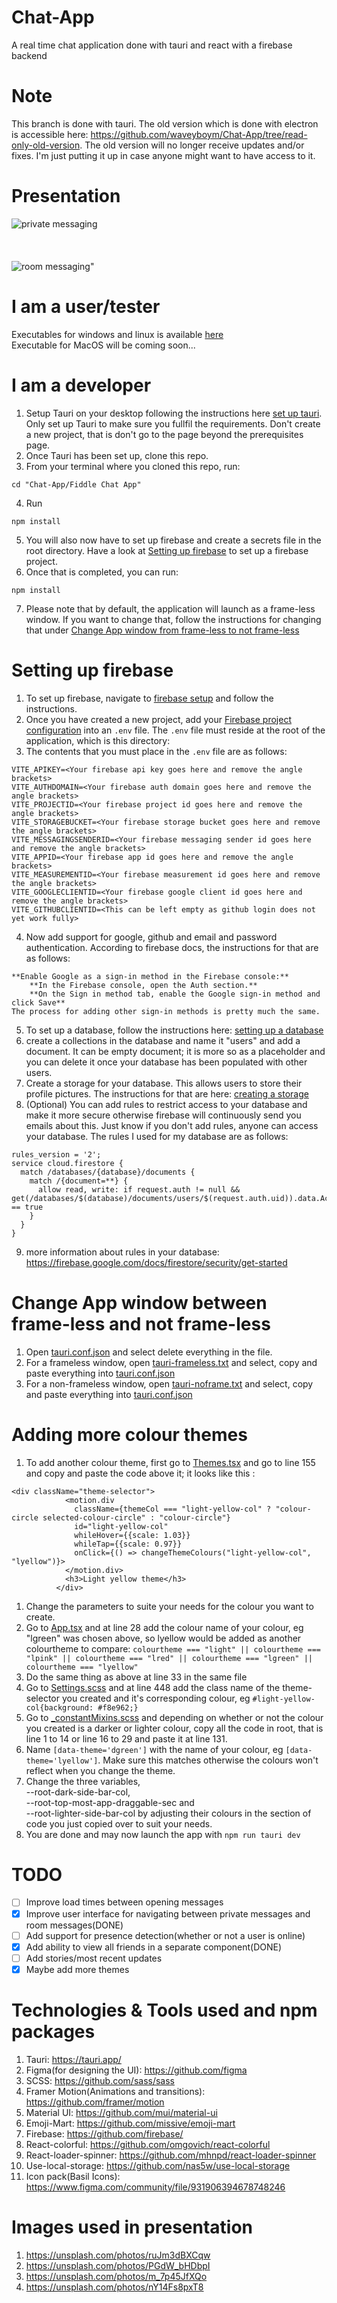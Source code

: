 # Chat-App
A real time chat application done with tauri and react with a firebase backend

# Note
This branch is done with tauri. The old version which is done with electron is accessible here: https://github.com/waveyboym/Chat-App/tree/read-only-old-version.
The old version will no longer receive updates and/or fixes. I'm just putting it up in case anyone might want to have access to it.

# Presentation
![private messaging](img/privchat.png "private messaging")
\
\
\
\
![room messaging"](img/roomchat.png "room messaging")

# I am a user/tester
Executables for windows and linux is available <a href="https://github.com/waveyboym/Chat-App/releases">here</a> \
Executable for MacOS will be coming soon...

# I am a developer
1. Setup Tauri on your desktop following the instructions here <a href="https://tauri.app/v1/guides/getting-started/prerequisites">set up tauri</a>. Only set up Tauri to make sure you fullfil the requirements. Don't create a new project, that is don't go to the page beyond the prerequisites page.
2. Once Tauri has been set up, clone this repo.
3. From your terminal where you cloned this repo, run: 
```
cd "Chat-App/Fiddle Chat App"
```
4. Run
```
npm install
```
5. You will also now have to set up firebase and create a secrets file in the root directory. Have a look at <a href="#setting-up-firebase">Setting up firebase</a> to set up a firebase project.
6. Once that is completed, you can run: 
```
npm install
```
7. Please note that by default, the application will launch as a frame-less window. If you want to change that, follow the instructions for changing that under <a href="#change-app-window-between-frame-less-and-not-frame-less">Change App window from frame-less to not frame-less</a>

# Setting up firebase
1. To set up firebase, navigate to <a href="https://firebase.google.com/docs/web/setup?authuser=0#add-sdk-and-initialize">firebase setup</a> and follow the instructions.
2. Once you have created a new project, add your <a href="https://firebase.google.com/docs/web/learn-more?authuser=0#config-object">Firebase project configuration</a> into an ```.env``` file. The ```.env``` file must reside at the root of the application, which is this directory:
3. The contents that you must place in the ```.env``` file are as follows:
```
VITE_APIKEY=<Your firebase api key goes here and remove the angle brackets>
VITE_AUTHDOMAIN=<Your firebase auth domain goes here and remove the angle brackets>
VITE_PROJECTID=<Your firebase project id goes here and remove the angle brackets>
VITE_STORAGEBUCKET=<Your firebase storage bucket goes here and remove the angle brackets>
VITE_MESSAGINGSENDERID=<Your firebase messaging sender id goes here and remove the angle brackets>
VITE_APPID=<Your firebase app id goes here and remove the angle brackets>
VITE_MEASUREMENTID=<Your firebase measurement id goes here and remove the angle brackets>
VITE_GOOGLECLIENTID=<Your firebase google client id goes here and remove the angle brackets>
VITE_GITHUBCLIENTID=<This can be left empty as github login does not yet work fully>
```
4. Now add support for google, github and email and password authentication. According to firebase docs, the instructions for that are as follows:
```
**Enable Google as a sign-in method in the Firebase console:**
    **In the Firebase console, open the Auth section.**
    **On the Sign in method tab, enable the Google sign-in method and click Save**
The process for adding other sign-in methods is pretty much the same.
```
       
5. To set up a database, follow the instructions here: <a href="https://firebase.google.com/docs/database/web/start?hl=en&authuser=0#create_a_database">setting up a database</a>
6. create a collections in the database and name it "users" and add a document. It can be empty document; it is more so as a placeholder and you can delete it once your database has been populated with other users.
7. Create a storage for your database. This allows users to store their profile pictures. The instructions for that are here: <a href="https://firebase.google.com/docs/storage/web/start?hl=en&authuser=0">creating a storage</a>
8. (Optional) You can add rules to restrict access to your database and make it more secure otherwise firebase will continuously send you emails about this. Just know if you don't add rules, anyone can access your database. The rules I used for my database are as follows:
```
rules_version = '2';
service cloud.firestore {
  match /databases/{database}/documents {
    match /{document=**} {
      allow read, write: if request.auth != null && get(/databases/$(database)/documents/users/$(request.auth.uid)).data.AccountActive == true
    }
  }
}
```
9. more information about rules in your database: https://firebase.google.com/docs/firestore/security/get-started

# Change App window between frame-less and not frame-less
1. Open <a href="https://github.com/waveyboym/Chat-App/blob/main/Fiddle%20Chat%20App/src-tauri/tauri.conf.json">tauri.conf.json</a> and select delete everything in the file.
2. For a frameless window, open <a href="https://github.com/waveyboym/Chat-App/blob/main/Fiddle%20Chat%20App/src-tauri/tauri-frameless.txt">tauri-frameless.txt</a> and select, copy and paste everything into <a href="https://github.com/waveyboym/Chat-App/blob/main/Fiddle%20Chat%20App/src-tauri/tauri.conf.json">tauri.conf.json</a>
3. For a non-frameless window, open <a href="https://github.com/waveyboym/Chat-App/blob/main/Fiddle%20Chat%20App/src-tauri/tauri-noframe.txt">tauri-noframe.txt</a> and select, copy and paste everything into <a href="https://github.com/waveyboym/Chat-App/blob/main/Fiddle%20Chat%20App/src-tauri/tauri.conf.json">tauri.conf.json</a>

# Adding more colour themes
1. To add another colour theme, first go to <a href="https://github.com/waveyboym/Chat-App/blob/main/Fiddle%20Chat%20App/src/components/sub_components/Themes.tsx">Themes.tsx</a> and go to line 155 and copy and paste the code above it; it looks like this :
```
<div className="theme-selector">
            <motion.div 
              className={themeCol === "light-yellow-col" ? "colour-circle selected-colour-circle" : "colour-circle"}
              id="light-yellow-col" 
              whileHover={{scale: 1.03}} 
              whileTap={{scale: 0.97}} 
              onClick={() => changeThemeColours("light-yellow-col", "lyellow")}>
            </motion.div>
            <h3>Light yellow theme</h3>
          </div>
```
1. Change the parameters to suite your needs for the colour you want to create.
2. Go to <a href="https://github.com/waveyboym/Chat-App/blob/main/Fiddle%20Chat%20App/src/App.tsx">App.tsx</a> and at line 28 add the colour name of your colour, eg "lgreen" was chosen above, so lyellow would be added as another colourtheme to compare: 
```colourtheme === "light" || colourtheme === "lpink" || colourtheme === "lred" || colourtheme === "lgreen" || colourtheme === "lyellow"```
1. Do the same thing as above at line 33 in the same file
2. Go to <a href="https://github.com/waveyboym/Chat-App/blob/main/Fiddle%20Chat%20App/src/styles/Settings.scss">Settings.scss</a> and at line 448 add the class name of the theme-selector you created and it's corresponding colour, eg ```#light-yellow-col{background: #f8e962;}```
3. Go to <a href="https://github.com/waveyboym/Chat-App/blob/main/Fiddle%20Chat%20App/src/styles/_constantMixins.scss">_constantMixins.scss</a> and depending on whether or not the colour you created is a darker or lighter colour, copy all the code in root, that is line 1 to 14 or line 16 to 29 and paste it at line 131.
4. Name ```[data-theme='dgreen']``` with the name of your colour, eg ```[data-theme='lyellow']```. Make sure this matches otherwise the colours won't reflect when you change the theme.
5. Change the three variables, \
    --root-dark-side-bar-col, \
    --root-top-most-app-draggable-sec and  \
    --root-lighter-side-bar-col by adjusting their colours in the section of code you just copied over to suit your needs.
6. You are done and may now launch the app with ```npm run tauri dev```

 # TODO
- [ ] Improve load times between opening messages
- [x] Improve user interface for navigating between private messages and room messages(DONE)
- [ ] Add support for presence detection(whether or not a user is online)
- [x] Add ability to view all friends in a separate component(DONE)
- [ ] Add stories/most recent updates
- [x] Maybe add more themes

# Technologies & Tools used and npm packages
1. Tauri: https://tauri.app/
2. Figma(for designing the UI): https://github.com/figma
3. SCSS: https://github.com/sass/sass
4. Framer Motion(Animations and transitions): https://github.com/framer/motion
5. Material UI: https://github.com/mui/material-ui
6. Emoji-Mart: https://github.com/missive/emoji-mart
7. Firebase: https://github.com/firebase/
8. React-colorful: https://github.com/omgovich/react-colorful
9. React-loader-spinner: https://github.com/mhnpd/react-loader-spinner
11. Use-local-storage: https://github.com/nas5w/use-local-storage
12. Icon pack(Basil Icons): https://www.figma.com/community/file/931906394678748246

# Images used in presentation
1. https://unsplash.com/photos/ruJm3dBXCqw
2. https://unsplash.com/photos/PGdW_bHDbpI
3. https://unsplash.com/photos/m_7p45JfXQo
4. https://unsplash.com/photos/nY14Fs8pxT8
